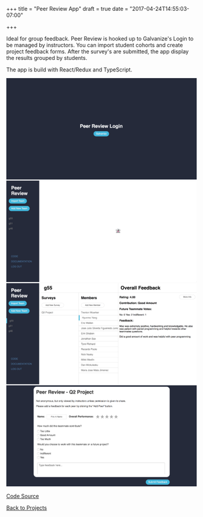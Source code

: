 +++
title = "Peer Review App"
draft = true
date = "2017-04-24T14:55:03-07:00"

+++

Ideal for group feedback. Peer Review is hooked up to Galvanize's Login to be managed by instructors.
You can import student cohorts and create project feedback forms. After the survey's are submitted,
the app display the results grouped by students.

The app is build with React/Redux and TypeScript.

![peer](/img/projects/peer-review.png)
![peer](/img/projects/peer-review1.png)
![peer](/img/projects/peer-review2.png)
![peer](/img/projects/peer-review3.png)

[Code Source](https://github.com/bertoort/peer-review)

[Back to Projects](/projects)
